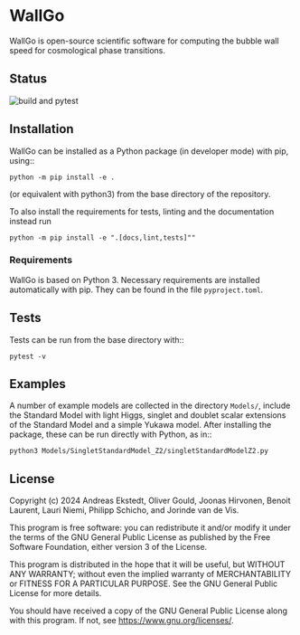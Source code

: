 # WallGo

WallGo is open-source scientific software for computing the bubble wall speed for cosmological phase transitions.


## Status

![build and pytest](https://github.com/Wall-Go/WallGo/actions/workflows/main.yml/)


## Installation

WallGo can be installed as a Python package (in developer mode) with pip, using::

    python -m pip install -e .

(or equivalent with python3) from the base directory of the repository.

To also install the requirements for tests, linting and the documentation
instead run

    python -m pip install -e ".[docs,lint,tests]""


### Requirements

WallGo is based on Python 3. Necessary requirements are installed automatically with
pip. They can be found in the file `pyproject.toml`.


## Tests

Tests can be run from the base directory with::

    pytest -v


## Examples

A number of example models are collected in the directory `Models/`, include the
Standard Model with light Higgs, singlet and doublet scalar extensions of the
Standard Model and a simple Yukawa model. After installing the package, these can
be run directly with Python, as
in::

    python3 Models/SingletStandardModel_Z2/singletStandardModelZ2.py


## License

Copyright (c) 2024 Andreas Ekstedt, Oliver Gould, Joonas Hirvonen,
Benoit Laurent, Lauri Niemi, Philipp Schicho, and Jorinde van de Vis.

This program is free software: you can redistribute it and/or modify
it under the terms of the GNU General Public License as published by
the Free Software Foundation, either version 3 of the License.

This program is distributed in the hope that it will be useful,
but WITHOUT ANY WARRANTY; without even the implied warranty of
MERCHANTABILITY or FITNESS FOR A PARTICULAR PURPOSE.  See the
GNU General Public License for more details.

You should have received a copy of the GNU General Public License
along with this program.  If not, see <https://www.gnu.org/licenses/>.
